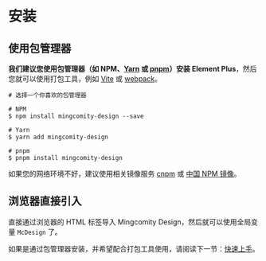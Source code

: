 # 安装

## 使用包管理器

**我们建议您使用包管理器（如 NPM、[Yarn](https://classic.yarnpkg.com/lang/en/) 或 [pnpm](https://pnpm.io/)）安装 Element Plus**，然后您就可以使用打包工具，例如 [Vite](https://vitejs.dev/) 或 [webpack](https://webpack.js.org/)。

```
# 选择一个你喜欢的包管理器

# NPM
$ npm install mingcomity-design --save

# Yarn
$ yarn add mingcomity-design

# pnpm
$ pnpm install mingcomity-design
```

如果您的网络环境不好，建议使用相关镜像服务 [cnpm](https://github.com/cnpm/cnpm) 或 [中国 NPM 镜像](https://registry.npmmirror.com/)。

## 浏览器直接引入

直接通过浏览器的 HTML 标签导入 Mingcomity Design，然后就可以使用全局变量 `McDesign` 了。

如果是通过包管理器安装，并希望配合打包工具使用，请阅读下一节：[快速上手](quickstart)。
